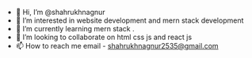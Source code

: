 - 👋 Hi, I’m @shahrukhnagnur
- 👀 I’m interested in website development and mern stack development
- 🌱 I’m currently learning mern stack .
- 💞️ I’m looking to collaborate on html css js and react js
- 📫 How to reach me email - shahrukhnagnur2535@gmail.com

<!---
shahrukhnagnur/shahrukhnagnur is a ✨ special ✨ repository because its `README.md` (this file) appears on your GitHub profile.
You can click the Preview link to take a look at your changes.
--->
